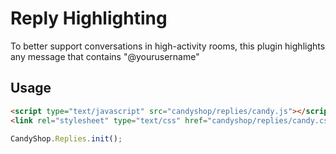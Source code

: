 # Reply Highlighting

To better support conversations in high-activity rooms, this plugin highlights any message that contains "@yourusername"

## Usage

```HTML
<script type="text/javascript" src="candyshop/replies/candy.js"></script>
<link rel="stylesheet" type="text/css" href="candyshop/replies/candy.css" />
```

```JavaScript
CandyShop.Replies.init();
```